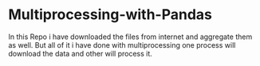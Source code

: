 # Multiprocessing-with-Pandas
In this Repo i have downloaded the files from internet and aggregate them as well. But all of it i have done with multiprocessing one process will download the data and other will process it.
